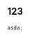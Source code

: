 <!--
 * @FilePath: \code\src\mdfile\collect\rem自适应.md
 * @Version: 2.0
 * @LastEditors: lhl
 * @LastEditTime: 2022-04-25 11:47:54
 * @Description:
-->

## 123

```js
asda;
```
